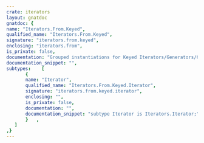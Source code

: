 ```yaml
---
crate: iterators
layout: gnatdoc
gnatdoc: {
name: "Iterators.From.Keyed",
qualified_name: "Iterators.From.Keyed",
signature: "iterators.from.keyed",
enclosing: "iterators.from",
is_private: false,
documentation: "Grouped instantiations for Keyed Iterators/Generators/Collectors etc.",
documentation_snippet: "",
subtypes:    [
       {
       name: "Iterator",
       qualified_name: "Iterators.From.Keyed.Iterator",
       signature: "iterators.from.keyed.iterator",
       enclosing: "",
       is_private: false,
       documentation: "",
       documentation_snippet: "subtype Iterator is Iterators.Iterator;",
       }   ,
   ]
,}
---
```

